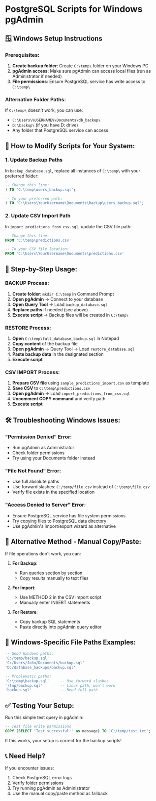 # PostgreSQL Scripts for Windows pgAdmin

## 🪟 **Windows Setup Instructions**

### **Prerequisites:**
1. **Create backup folder**: Create `C:\temp\` folder on your Windows PC
2. **pgAdmin access**: Make sure pgAdmin can access local files (run as Administrator if needed)
3. **File permissions**: Ensure PostgreSQL service has write access to `C:\temp\`

### **Alternative Folder Paths:**
If `C:\temp\` doesn't work, you can use:
- `C:\Users\%USERNAME%\Documents\db_backup\`
- `D:\backup\` (if you have D: drive)
- Any folder that PostgreSQL service can access

## 📝 **How to Modify Scripts for Your System:**

### **1. Update Backup Paths**
In `backup_database.sql`, replace all instances of `C:\temp\` with your preferred folder:
```sql
-- Change this line:
) TO 'C:\temp\users_backup.sql';

-- To your preferred path:
) TO 'C:\Users\YourUsername\Documents\backup\users_backup.sql';
```

### **2. Update CSV Import Path**  
In `import_predictions_from_csv.sql`, update the CSV file path:
```sql
-- Change this line:
FROM 'C:\temp\predictions.csv' 

-- To your CSV file location:
FROM 'C:\Users\YourUsername\Documents\predictions.csv'
```

## 🚀 **Step-by-Step Usage:**

### **BACKUP Process:**
1. **Create folder**: `mkdir C:\temp` in Command Prompt
2. **Open pgAdmin** → Connect to your database
3. **Open Query Tool** → Load `backup_database.sql`
4. **Replace paths** if needed (see above)
5. **Execute script** → Backup files will be created in `C:\temp\`

### **RESTORE Process:**
1. **Open** `C:\temp\full_database_backup.sql` in Notepad
2. **Copy content** of the backup file
3. **Open pgAdmin** → Query Tool → Load `restore_database.sql`
4. **Paste backup data** in the designated section
5. **Execute script**

### **CSV IMPORT Process:**
1. **Prepare CSV file** using `sample_predictions_import.csv` as template
2. **Save CSV** to `C:\temp\predictions.csv`
3. **Open pgAdmin** → Load `import_predictions_from_csv.sql`
4. **Uncomment COPY command** and verify path
5. **Execute script**

## 🛠️ **Troubleshooting Windows Issues:**

### **"Permission Denied" Error:**
- Run pgAdmin as Administrator
- Check folder permissions
- Try using your Documents folder instead

### **"File Not Found" Error:**
- Use full absolute paths
- Use forward slashes: `C:/temp/file.csv` instead of `C:\temp\file.csv`
- Verify file exists in the specified location

### **"Access Denied to Server" Error:**
- Ensure PostgreSQL service has file system permissions
- Try copying files to PostgreSQL data directory
- Use pgAdmin's import/export wizard as alternative

## 📁 **Alternative Method - Manual Copy/Paste:**

If file operations don't work, you can:

1. **For Backup**: 
   - Run queries section by section
   - Copy results manually to text files

2. **For Import**:
   - Use METHOD 2 in the CSV import script
   - Manually enter INSERT statements

3. **For Restore**:
   - Copy backup SQL statements
   - Paste directly into pgAdmin query editor

## 🔧 **Windows-Specific File Paths Examples:**

```sql
-- Good Windows paths:
'C:/temp/backup.sql'
'C:/Users/John/Documents/backup.sql'
'D:/database_backups/backup.sql'

-- Problematic paths:
'C:\temp\backup.sql'     -- Use forward slashes
'/tmp/backup.sql'        -- Linux path, won't work
'backup.sql'             -- Need full path
```

## ✅ **Testing Your Setup:**

Run this simple test query in pgAdmin:
```sql
-- Test file write permissions
COPY (SELECT 'Test successful!' as message) TO 'C:/temp/test.txt';
```

If this works, your setup is correct for the backup scripts!

## 📞 **Need Help?**

If you encounter issues:
1. Check PostgreSQL error logs
2. Verify folder permissions
3. Try running pgAdmin as Administrator
4. Use the manual copy/paste method as fallback